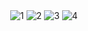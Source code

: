 <div align="center">
  <img src="images/1.jpg" alt="1">
  <img src="images/2.jpg" alt="2">
  <img src="images/3.jpg" alt="3">
  <img src="images/4.jpg" alt="4">
</div>
